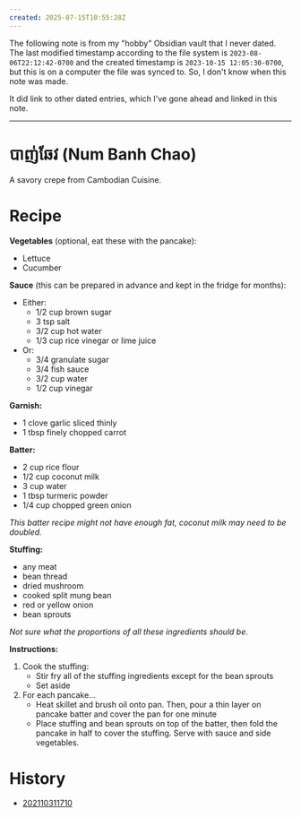 ```yaml
---
created: 2025-07-15T10:55:28Z
---
```


The following note is from my "hobby" Obsidian vault that I never dated. The last modified timestamp according to the file system is `2023-08-06T22:12:42-0700` and the created timestamp is `2023-10-15 12:05:30-0700`, but this is on a computer the file was synced to. So, I don't know when this note was made.

It did link to other dated entries, which I've gone ahead and linked in this note.

---

# បាញ់ឆែវ (Num Banh Chao)

A savory crepe from Cambodian Cuisine.

# Recipe

**Vegetables** (optional, eat these with the pancake):
* Lettuce
* Cucumber

**Sauce** (this can be prepared in advance and kept in the fridge for months):
* Either:
	* 1/2 cup brown sugar
	* 3 tsp salt
	* 3/2 cup hot water
	* 1/3 cup rice vinegar or lime juice
* Or:
	* 3/4 granulate sugar
	* 3/4 fish sauce
	* 3/2 cup water
	* 1/2 cup vinegar

**Garnish:**
* 1 clove garlic sliced thinly
* 1 tbsp finely chopped carrot

**Batter:**
* 2 cup rice flour
* 1/2 cup coconut milk
* 3 cup water
* 1 tbsp turmeric powder
* 1/4 cup chopped green onion

_This batter recipe might not have enough fat, coconut milk may need to be doubled._

**Stuffing:**
* any meat
* bean thread
* dried mushroom
* cooked split mung bean
* red or yellow onion
* bean sprouts

_Not sure what the proportions of all these ingredients should be._

**Instructions:**
1. Cook the stuffing:
	- Stir fry all of the stuffing ingredients except for the bean sprouts
	- Set aside
2. For each pancake...
	- Heat skillet and brush oil onto pan. Then, pour a thin layer on pancake batter and cover the pan for one minute
	- Place stuffing and bean sprouts on top of the batter, then fold the pancake in half to cover the stuffing.
Serve with sauce and side vegetables.

# History

- [202110311710](202110311710.md)
